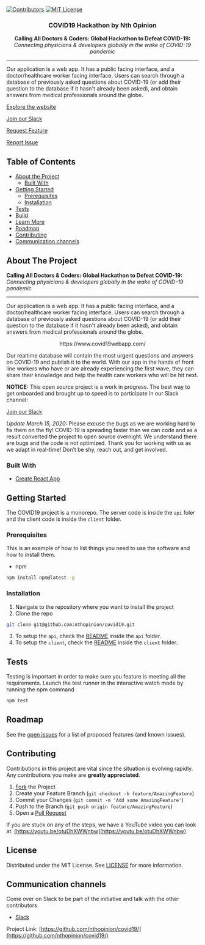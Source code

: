 [![Contributors](https://img.shields.io/github/contributors/nthopinion/covid19)](https://github.com/nthopinion/covid19/graphs/contributors) [![MIT License](https://img.shields.io/github/license/nthopinion/covid19)](https://github.com/nthopinion/covid19/blob/master/LICENSE)

<p align="center">
<!-- PROJECT LOGO
  <a href="https://github.com/github_username/repo">
    <img src="images/logo.png" alt="Logo" width="80" height="80">
  </a>
-->
  <h3 align="center">COVID19 Hackathon by Nth Opinion</h3>
<p align="center">
	<b> Calling All Doctors & Coders: Global Hackathon to Defeat COVID-19: </b> <i> Connecting physicians & developers globally in the wake of COVID-19 pandemic </i>
	<hr>
Our application is a web app. It has a public facing interface, and a doctor/healthcare worker facing interface. Users can search through a database of previously asked questions about COVID-19 (or add their question to the database if it hasn't already been asked), and obtain answers from medical professionals around the globe.
</p>

[Explore the website](https://www.covid19webapp.com/)

[Join our Slack](https://join.slack.com/t/hackingcovid19/shared_invite/zt-cs0oy49c-bwn5uoilSme1iqFDDK7~zg)

[Request Feature](https://github.com/nthopinion/covid19/pulls?q=is%3Apr+is%3Aopen+sort%3Aupdated-desc)

[Report Issue](https://github.com/nthopinion/covid19/issues?q=is%3Aissue+is%3Aopen+sort%3Aupdated-descx)

<!-- TABLE OF CONTENTS -->

## Table of Contents

- [About the Project](#about-the-project)
  - [Built With](#built-with)
- [Getting Started](#getting-started)
  - [Prerequisites](#prerequisites)
  - [Installation](#installation)
- [Tests](#test)
- [Build](#build)
- [Learn More](#learn-more)
- [Roadmap](#roadmap)
- [Contributing](#contributing)
- [Communication channels](#communication-channels)

<!-- ABOUT THE PROJECT -->

## About The Project

<b> Calling All Doctors & Coders: Global Hackathon to Defeat COVID-19: </b> <i> Connecting physicians & developers globally in the wake of COVID-19 pandemic </i>

<hr>
Our application is a web app. It has a public facing interface, and a doctor/healthcare worker facing interface. Users can search through a database of previously asked questions about COVID-19 (or add their question to the database if it hasn't already been asked), and obtain answers from medical professionals around the globe.

<p align="center">
https://www.covid19webapp.com/
</P>

Our realtime database will contain the most urgent questions and answers on COVID-19 and publish it to the world. With our app in the hands of front line workers who have or are already experiencing the first wave, they can share their knowledge and help the health care workers who will be hit next.

<b>NOTICE:</b> This open source project is a work in progress. The best way to get onboarded and brought up to speed is to participate in our Slack channel:

[Join our Slack](https://join.slack.com/t/hackingcovid19/shared_invite/zt-cs0oy49c-bwn5uoilSme1iqFDDK7~zg)

<i>Update March 15, 2020:</i> Please excuse the bugs as we are working hard to fix them on the fly! COVID-19 is spreading faster than we can code and as a result converted the project to open source overnight. We understand there are bugs and the code is not optimized. Thank you for working with us as we adapt in real-time! Don’t be shy, reach out, and get involved.

<!--[![Product Name Screen Shot][product-screenshot]](https://example.com)

Here's a blank template to get started:
**To avoid retyping too much info. Do a search and replace with your text editor for the following:**
`github_username`, `repo`, `twitter_handle`, `email`
-->

### Built With

- [Create React App](https://github.com/facebook/create-react-app)

<!-- GETTING STARTED -->

## Getting Started

The COVID19 project is a monorepo. The server code is inside the `api` foler and the client code is inside the `client` folder.

### Prerequisites

This is an example of how to list things you need to use the software and how to install them.

- npm

```sh
npm install npm@latest -g
```

### Installation

1. Navigate to the repository where you want to install the project
2. Clone the repo

```sh
git clone git@github.com:nthopinion/covid19.git
```

3. To setup the `api`, check the [README](/api) inside the `api` folder.
4. To setup the `client`, check the [README](/client) inside the `client` folder.

<!-- TEST
TODO: Add more to the testing workflow: how to write a test, where, etc.
 -->

## Tests

Testing is important in order to make sure you feature is meeting all the requirements.
Launch the test runner in the interactive watch mode by running the npm command<br />

```sh
npm test
```

<!-- ROADMAP -->

## Roadmap

See the [open issues](https://github.com/nthopinion/covid19/issues) for a list of proposed features (and known issues).

<!-- CONTRIBUTING -->

## Contributing

Contributions in this project are vital since the situation is evolving rapidly. Any contributions you make are **greatly appreciated**.

1. [Fork](https://github.com/nthopinion/covid19/fork/) the Project
2. Create your Feature Branch (`git checkout -b feature/AmazingFeature`)
3. Commit your Changes (`git commit -m 'Add some AmazingFeature'`)
4. Push to the Branch (`git push origin feature/AmazingFeature`)
5. Open a [Pull Request](https://github.com/nthopinion/covid19/compare)

If you are stuck on any of the steps, we have a YouTube video you can look at: [https://youtu.be/otuDhXWWnbw](https://youtu.be/otuDhXWWnbw)

<!-- LICENSE-->

## License

Distributed under the MIT License. See [LICENSE](LICENSE) for more information.

<!-- COMMUNICATIOIN CHANNELS -->

## Communication channels

Come over on Slack to be part of the initiative and talk with the other contributors

- [Slack](https://join.slack.com/t/hackingcovid19/shared_invite/zt-cs0oy49c-bwn5uoilSme1iqFDDK7~zg)

Project Link: [https://github.com/nthopinion/covid19/](https://github.com/nthopinion/covid19/)
